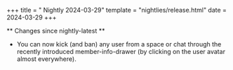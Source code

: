 +++
title = " Nightly 2024-03-29"
template = "nightlies/release.html"
date = 2024-03-29
+++

** Changes since nightly-latest **
- You can now kick (and ban) any user from a space or chat through the recently introduced member-info-drawer (by clicking on the user avatar almost everywhere).

